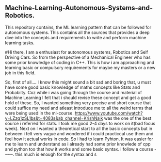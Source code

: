## Machine-Learning-Autonomous-Systems-and-Robotics.
This repository contains, the ML learning pattern that can be followed for autonomous systems. This contains all the sources that provides a deep dive into the concepts and requirements to write and perform machine learning tasks.

#Hi there, I am a enthusiast for autonomous systems, Robotics and Self Driving Cars. So from the perspective of a Mechanical Engineer who has some prior knowledge of coding in C++. This is how i am approaching and learning basic or compulsory requirements for maybe my masters or a new job in this field.

So, first of all.... I know this might sound a bit sad and boring that, u must have some good basic knowledge of maths concepts like Stats and Probabilty. Coz while i was going through the course and material of Machine Learning I felt that i should revise these concept and get a good hold of these. So, I wanted something very precise and short
course that could suffice my need and atleast introduce me to all the weird terms that were being used in the ml-course. https://www.youtube.com/watch?v=LZzq1zSL1bs&t=4083s&ab_channel=KrishNaik was the one of the best source i referred for stats. I took me good 2-4 days to work on it(bad focus week).
Next on I wanted a theoretical start to all the basic concepts but in between i felt very vague and wondered if i could practiccal use them and feel how it actual works in code. So i had to learn Pyhton, It was easier for me to learn and understand as i already had some prior knowlede of cpp and python too that how it works and some basic syntax.
i follow a course -----. this much is enough for the syntax and s

